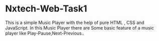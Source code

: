 # Nxtech-Web-Task1
This is a simple Music Player with the help of pure HTML , CSS and JavaScript. In this Music Player there are Some basic feature of a music player like Play-Pause,Next-Previous..
